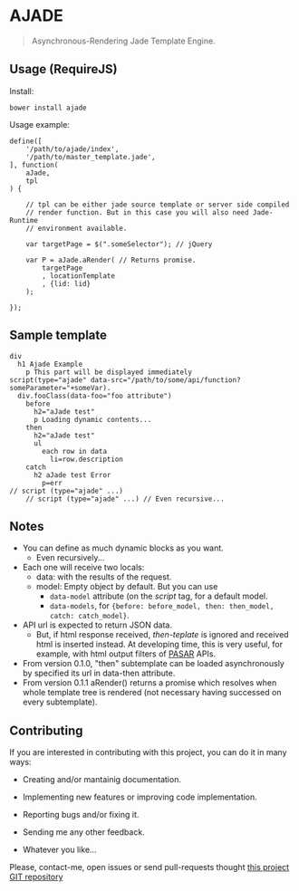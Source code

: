 AJADE
=====

> Asynchronous-Rendering Jade Template Engine.


Usage (RequireJS)
-----------------

Install:

    bower install ajade


Usage example:

    define([
        '/path/to/ajade/index',
        '/path/to/master_template.jade',
    ], function(
        aJade,
        tpl
    ) {

        // tpl can be either jade source template or server side compiled
        // render function. But in this case you will also need Jade-Runtime
        // environment available.

        var targetPage = $(".someSelector"); // jQuery

        var P = aJade.aRender( // Returns promise.
            targetPage
            , locationTemplate
            , {lid: lid}
        );

    });



Sample template
---------------

    div
      h1 Ajade Example
        p This part will be displayed immediately
    script(type="ajade" data-src="/path/to/some/api/function?someParameter="+someVar).
      div.fooClass(data-foo="foo attribute")
        before
          h2="aJade test"
          p Loading dynamic contents...
        then
          h2="aJade test"
          ul
            each row in data
              li=row.description
        catch
          h2 aJade test Error
            p=err
    // script (type="ajade" ...)
        // script (type="ajade" ...) // Even recursive...



Notes
-----
  * You can define as much dynamic blocks as you want.
    * Even recursively...
  * Each one will receive two locals:
    * data: with the results of the request.
    * model: Empty object by default. But you can use
      * `data-model` attribute (on the *script* tag, for a default model.
      * `data-models`, for `{before: before_model, then: then_model, catch: catch_model}`.
  * API url is expected to return JSON data.
    - But, if html response received, *then-teplate* is ignored and received
    html is inserted instead. At developing time, this is very useful, for
    example, with html output filters of
    [PASAR](https://www.npmjs.com/package/pasar) APIs.
  * From version 0.1.0, "then" subtemplate can be loaded asynchronously by
    specified its url in data-then attribute.
  * From version 0.1.1 aRender() returns a promise which resolves when whole
    template tree is rendered (not necessary having successed on every
    subtemplate).



<a name="contributing"></a>Contributing
---------------------------------------

If you are interested in contributing with this project, you can do it in many ways:

  * Creating and/or mantainig documentation.

  * Implementing new features or improving code implementation.

  * Reporting bugs and/or fixing it.
  
  * Sending me any other feedback.

  * Whatever you like...
    
Please, contact-me, open issues or send pull-requests thought [this project GIT repository](https://github.com/bitifet/ajade)


